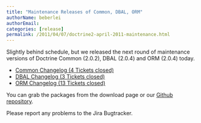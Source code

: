 ```yaml
---
title: "Maintenance Releases of Common, DBAL, ORM"
authorName: beberlei
authorEmail:
categories: [release]
permalink: /2011/04/07/doctrine2-april-2011-maintenance.html
---
```

Slightly behind schedule, but we released the next round of maintenance
versions of Doctrine Common (2.0.2), DBAL (2.0.4) and ORM (2.0.4) today.

-   [Common Changelog (4 Tickets
    closed)](https://www.doctrine-project.org/jira/browse/DCOM/fixforversion/10121)
-   [DBAL Changelog (3 Tickets
    closed)](https://www.doctrine-project.org/jira/browse/DBAL/fixforversion/10131)
-   [ORM Changelog (13 Tickets
    closed)](https://www.doctrine-project.org/jira/browse/DDC/fixforversion/10130)

You can grab the packages from the download page or our [Github
repository](https://github.com/doctrine).

Please report any problems to the Jira Bugtracker.
